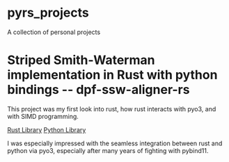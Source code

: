# pyrs_projects
A collection of personal projects

# Striped Smith-Waterman implementation in Rust with python bindings -- dpf-ssw-aligner-rs
This project was my first look into rust, how rust interacts with pyo3, and with SIMD programming.

[Rust Library](src/rust/dpf-ssw-aligner-rs)
[Python Library](src/python/dpf-ssw-aligner-rs)

I was especially impressed with the seamless integration between rust and python via pyo3, especially after many
years of fighting with pybind11.
